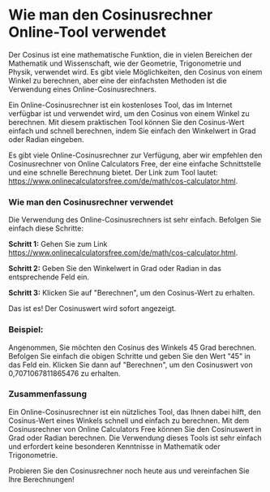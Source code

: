 Wie man den Cosinusrechner Online-Tool verwendet
================================================

Der Cosinus ist eine mathematische Funktion, die in vielen Bereichen der Mathematik und Wissenschaft, wie der Geometrie, Trigonometrie und Physik, verwendet wird. Es gibt viele Möglichkeiten, den Cosinus von einem Winkel zu berechnen, aber eine der einfachsten Methoden ist die Verwendung eines Online-Cosinusrechners.

Ein Online-Cosinusrechner ist ein kostenloses Tool, das im Internet verfügbar ist und verwendet wird, um den Cosinus von einem Winkel zu berechnen. Mit diesem praktischen Tool können Sie den Cosinus-Wert einfach und schnell berechnen, indem Sie einfach den Winkelwert in Grad oder Radian eingeben.

Es gibt viele Online-Cosinusrechner zur Verfügung, aber wir empfehlen den Cosinusrechner von Online Calculators Free, der eine einfache Schnittstelle und eine schnelle Berechnung bietet. Der Link zum Tool lautet: <https://www.onlinecalculatorsfree.com/de/math/cos-calculator.html>.

### Wie man den Cosinusrechner verwendet

Die Verwendung des Online-Cosinusrechners ist sehr einfach. Befolgen Sie einfach diese Schritte:

**Schritt 1:** Gehen Sie zum Link <https://www.onlinecalculatorsfree.com/de/math/cos-calculator.html>.

**Schritt 2:** Geben Sie den Winkelwert in Grad oder Radian in das entsprechende Feld ein.

**Schritt 3:** Klicken Sie auf "Berechnen", um den Cosinus-Wert zu erhalten.

Das ist es! Der Cosinuswert wird sofort angezeigt.

### Beispiel:

Angenommen, Sie möchten den Cosinus des Winkels 45 Grad berechnen. Befolgen Sie einfach die obigen Schritte und geben Sie den Wert "45" in das Feld ein. Klicken Sie dann auf "Berechnen", um den Cosinuswert von 0,7071067811865476 zu erhalten.

### Zusammenfassung

Ein Online-Cosinusrechner ist ein nützliches Tool, das Ihnen dabei hilft, den Cosinus-Wert eines Winkels schnell und einfach zu berechnen. Mit dem Cosinusrechner von Online Calculators Free können Sie den Cosinuswert in Grad oder Radian berechnen. Die Verwendung dieses Tools ist sehr einfach und erfordert keine besonderen Kenntnisse in Mathematik oder Trigonometrie.

Probieren Sie den Cosinusrechner noch heute aus und vereinfachen Sie Ihre Berechnungen!
